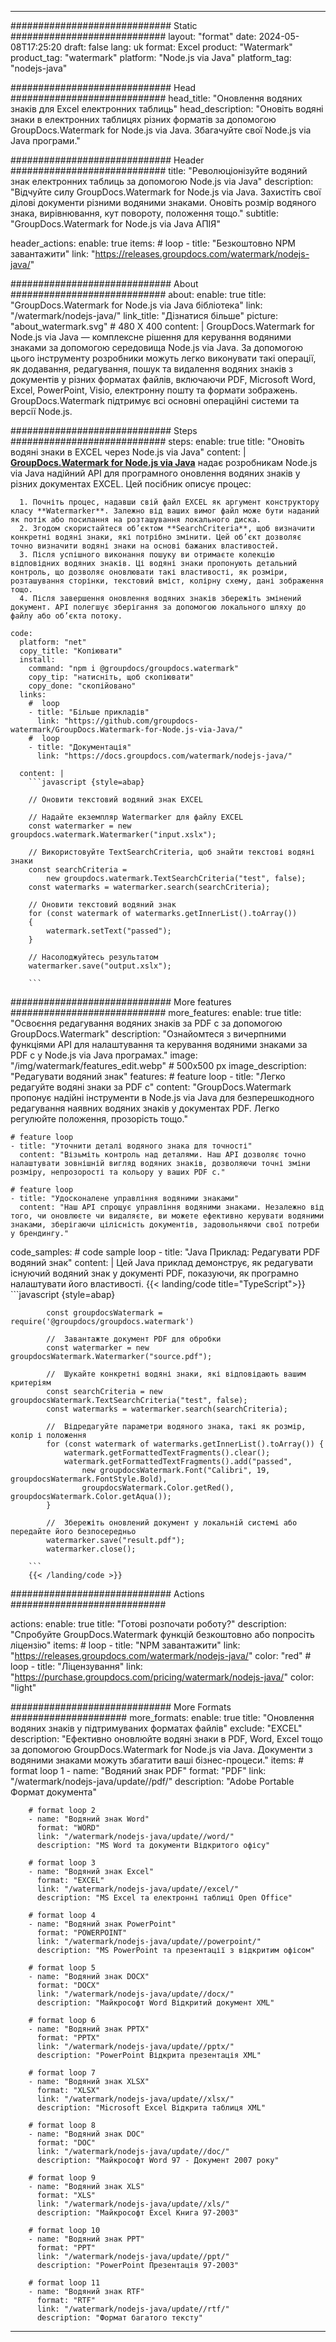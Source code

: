 
---
############################# Static ############################
layout: "format"
date:  2024-05-08T17:25:20
draft: false
lang: uk
format: Excel
product: "Watermark"
product_tag: "watermark"
platform: "Node.js via Java"
platform_tag: "nodejs-java"

############################# Head ############################
head_title: "Оновлення водяних знаків для Excel електронних таблиць"
head_description: "Оновіть водяні знаки в електронних таблицях різних форматів за допомогою GroupDocs.Watermark for Node.js via Java. Збагачуйте свої Node.js via Java програми."

############################# Header ############################
title: "Революціонізуйте водяний знак електронних таблиць за допомогою Node.js via Java" 
description: "Відчуйте силу GroupDocs.Watermark for Node.js via Java. Захистіть свої ділові документи різними водяними знаками. Оновіть розмір водяного знака, вирівнювання, кут повороту, положення тощо."
subtitle: "GroupDocs.Watermark for Node.js via Java АПІЯ" 

header_actions:
  enable: true
  items:
    #  loop
    - title: "Безкоштовно NPM завантажити"
      link: "https://releases.groupdocs.com/watermark/nodejs-java/"
      
############################# About ############################
about:
    enable: true
    title: "GroupDocs.Watermark for Node.js via Java бібліотека"
    link: "/watermark/nodejs-java/"
    link_title: "Дізнатися більше"
    picture: "about_watermark.svg" # 480 X 400
    content: |
       GroupDocs.Watermark for Node.js via Java — комплексне рішення для керування водяними знаками за допомогою середовища Node.js via Java. За допомогою цього інструменту розробники можуть легко виконувати такі операції, як додавання, редагування, пошук та видалення водяних знаків з документів у різних форматах файлів, включаючи PDF, Microsoft Word, Excel, PowerPoint, Visio, електронну пошту та формати зображень. GroupDocs.Watermark підтримує всі основні операційні системи та версії Node.js.

############################# Steps ############################
steps:
    enable: true
    title: "Оновіть водяні знаки в EXCEL через Node.js via Java"
    content: |
      **[GroupDocs.Watermark for Node.js via Java](https://products.groupdocs.com/watermark/nodejs-java/)** надає розробникам Node.js via Java надійний API для програмного оновлення водяних знаків у різних документах EXCEL. Цей посібник описує процес:
      
      1. Почніть процес, надавши свій файл EXCEL як аргумент конструктору класу **Watermarker**. Залежно від ваших вимог файл може бути наданий як потік або посилання на розташування локального диска.
      2. Згодом скористайтеся об’єктом **SearchCriteria**, щоб визначити конкретні водяні знаки, які потрібно змінити. Цей об’єкт дозволяє точно визначити водяні знаки на основі бажаних властивостей.
      3. Після успішного виконання пошуку ви отримаєте колекцію відповідних водяних знаків. Ці водяні знаки пропонують детальний контроль, що дозволяє оновлювати такі властивості, як розміри, розташування сторінки, текстовий вміст, колірну схему, дані зображення тощо.
      4. Після завершення оновлення водяних знаків збережіть змінений документ. API полегшує зберігання за допомогою локального шляху до файлу або об’єкта потоку.
   
    code:
      platform: "net"
      copy_title: "Копіювати"
      install:
        command: "npm i @groupdocs/groupdocs.watermark"
        copy_tip: "натисніть, щоб скопіювати"
        copy_done: "скопійовано"
      links:
        #  loop
        - title: "Більше прикладів"
          link: "https://github.com/groupdocs-watermark/GroupDocs.Watermark-for-Node.js-via-Java/"
        #  loop
        - title: "Документація"
          link: "https://docs.groupdocs.com/watermark/nodejs-java/"
          
      content: |
        ```javascript {style=abap}

        // Оновити текстовий водяний знак EXCEL

        // Надайте екземпляр Watermarker для файлу EXCEL
        const watermarker = new groupdocs.watermark.Watermarker("input.xslx");

        // Використовуйте TextSearchCriteria, щоб знайти текстові водяні знаки
        const searchCriteria = 
            new groupdocs.watermark.TextSearchCriteria("test", false);
        const watermarks = watermarker.search(searchCriteria);
        
        // Оновити текстовий водяний знак
        for (const watermark of watermarks.getInnerList().toArray())
        {
            watermark.setText("passed");
        }

        // Насолоджуйтесь результатом
        watermarker.save("output.xslx");
        
        ```            

############################# More features ############################
more_features:
  enable: true
  title: "Освоєння редагування водяних знаків за PDF с за допомогою GroupDocs.Watermark"
  description: "Ознайомтеся з вичерпними функціями API для налаштування та керування водяними знаками за PDF с у Node.js via Java програмах."
  image: "/img/watermark/features_edit.webp" # 500x500 px
  image_description: "Редагувати водяний знак"
  features:
    # feature loop
    - title: "Легко редагуйте водяні знаки за PDF с"
      content: "GroupDocs.Watermark пропонує надійні інструменти в Node.js via Java для безперешкодного редагування наявних водяних знаків у документах PDF. Легко регулюйте положення, прозорість тощо."

    # feature loop
    - title: "Уточнити деталі водяного знака для точності"
      content: "Візьміть контроль над деталями. Наш API дозволяє точно налаштувати зовнішній вигляд водяних знаків, дозволяючи точні зміни розміру, непрозорості та кольору у ваших PDF с."

    # feature loop
    - title: "Удосконалене управління водяними знаками"
      content: "Наш API спрощує управління водяними знаками. Незалежно від того, чи оновлюєте чи видаляєте, ви можете ефективно керувати водяними знаками, зберігаючи цілісність документів, задовольняючи свої потреби у брендингу."
      
  code_samples:
    # code sample loop
    - title: "Java Приклад: Редагувати PDF водяний знак"
      content: |
        Цей Java приклад демонструє, як редагувати існуючий водяний знак у документі PDF, показуючи, як програмно налаштувати його властивості.
        {{< landing/code title="TypeScript">}}
        ```javascript {style=abap}
        
            const groupdocsWatermark = require('@groupdocs/groupdocs.watermark')

            //  Завантажте документ PDF для обробки
            const watermarker = new groupdocsWatermark.Watermarker("source.pdf");

            //  Шукайте конкретні водяні знаки, які відповідають вашим критеріям
            const searchCriteria = new groupdocsWatermark.TextSearchCriteria("test", false);
            const watermarks = watermarker.search(searchCriteria);
  
            //  Відредагуйте параметри водяного знака, такі як розмір, колір і положення
            for (const watermark of watermarks.getInnerList().toArray()) {
                watermark.getFormattedTextFragments().clear();
                watermark.getFormattedTextFragments().add("passed", 
                    new groupdocsWatermark.Font("Calibri", 19, groupdocsWatermark.FontStyle.Bold), 
                    groupdocsWatermark.Color.getRed(), groupdocsWatermark.Color.getAqua());
            }

            //  Збережіть оновлений документ у локальній системі або передайте його безпосередньо
            watermarker.save("result.pdf");
            watermarker.close();

        ```
        {{< /landing/code >}}


############################# Actions ############################

actions:
  enable: true
  title: "Готові розпочати роботу?"
  description: "Спробуйте GroupDocs.Watermark функцій безкоштовно або попросіть ліцензію"
  items:
    #  loop
    - title: "NPM завантажити"
      link: "https://releases.groupdocs.com/watermark/nodejs-java/"
      color: "red"
        #  loop
    - title: "Ліцензування"
      link: "https://purchase.groupdocs.com/pricing/watermark/nodejs-java/"
      color: "light"


############################# More Formats #####################
more_formats:
    enable: true
    title: "Оновлення водяних знаків у підтримуваних форматах файлів"
    exclude: "EXCEL"
    description: "Ефективно оновлюйте водяні знаки в PDF, Word, Excel тощо за допомогою GroupDocs.Watermark for Node.js via Java. Документи з водяними знаками можуть збагатити ваші бізнес-процеси."
    items: 
        # format loop 1
        - name: "Водяний знак PDF"
          format: "PDF"
          link: "/watermark/nodejs-java/update//pdf/"
          description: "Adobe Portable Формат документа"

        # format loop 2
        - name: "Водяний знак Word"
          format: "WORD"
          link: "/watermark/nodejs-java/update//word/"
          description: "MS Word та документи Відкритого офісу"
          
        # format loop 3
        - name: "Водяний знак Excel"
          format: "EXCEL"
          link: "/watermark/nodejs-java/update//excel/"
          description: "MS Excel та електронні таблиці Open Office"

        # format loop 4
        - name: "Водяний знак PowerPoint"
          format: "POWERPOINT"
          link: "/watermark/nodejs-java/update//powerpoint/"
          description: "MS PowerPoint та презентації з відкритим офісом"

        # format loop 5
        - name: "Водяний знак DOCX"
          format: "DOCX"
          link: "/watermark/nodejs-java/update//docx/"
          description: "Майкрософт Word Відкритий документ XML"
          
        # format loop 6
        - name: "Водяний знак PPTX"
          format: "PPTX"
          link: "/watermark/nodejs-java/update//pptx/"
          description: "PowerPoint Відкрита презентація XML"
          
        # format loop 7
        - name: "Водяний знак XLSX"
          format: "XLSX"
          link: "/watermark/nodejs-java/update//xlsx/"
          description: "Microsoft Excel Відкрита таблиця XML"

        # format loop 8
        - name: "Водяний знак DOC"
          format: "DOC"
          link: "/watermark/nodejs-java/update//doc/"
          description: "Майкрософт Word 97 - Документ 2007 року"

        # format loop 9
        - name: "Водяний знак XLS"
          format: "XLS"
          link: "/watermark/nodejs-java/update//xls/"
          description: "Майкрософт Excel Книга 97-2003"

        # format loop 10
        - name: "Водяний знак PPT"
          format: "PPT"
          link: "/watermark/nodejs-java/update//ppt/"
          description: "PowerPoint Презентація 97-2003"

        # format loop 11
        - name: "Водяний знак RTF"
          format: "RTF"
          link: "/watermark/nodejs-java/update//rtf/"
          description: "Формат багатого тексту"

---